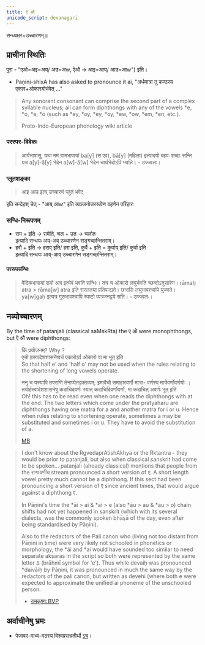 ```yaml
---
title: ऐ औ
unicode_script: devanagari
---
```


सन्ध्यक्षर+उच्चारणम्॥ 

## प्राचीना स्थितिः
पुरा - "एओ=अइ=अय्/ अउ=अw, ऐऔ → आइ=आय्/ आउ=आw") इति।  
- Paṇini-shixA has also asked to pronounce it ai, "अर्धमात्रा तु कण्ठस्य एकार+ओकारयोर्भवेत् ..."

> Any sonorant consonant can comprise the second part of a complex syllable nucleus; all can form diphthongs with any of the vowels *e, *o, *ē, *ō (such as *ey, *oy, *ēy, *ōy, *ew, *ow, *em, *en, etc.). 
> 
> Proto-Indo-European phonology wiki article

### परस्पर-विवेकः
> आर्यभाषासु, यथा मम ग्रामभाषायां ba[y] (स एव), bā[y] (महिला) इत्यादयो बहवः शब्दाः सन्ति यत्र a[y]-ā[y] भेदेन a[w]-ā[w] भेदेन चार्थभेदोऽपि भवति। - उज्ज्वलः। 

### प्लुतशङ्का 
> आइ आउ इत्य् उच्चारणं प्लुतं भवेद् 

इति सन्देहश् चेत् - "आय् आw" इति व्यञ्जनोत्तररूपेण ग्रहणेन परिहारः

### सन्धि-निरूपणम्

- राम + इति → रामेति, चल + उत → चलोत  
  इत्यादि सन्धयः अय्-अव् उच्चारणेन सङ्गच्छन्तितराम्। 
- हरौ + इति → हराव् इति/ हरा इति, कुर्वै + इति = कुर्वाय् इति/ कुर्वा इति  
  इत्यादि सन्धयः आय्-आव् उच्चारणेन सङ्गच्छन्तितराम्।

#### पररूपसन्धिः
> वैदिकभाषायां रामो अत्र इत्येवं भवति सन्धिः। तत्र च ओकारो लघुर्भवति च्छन्दोऽनुसारेण। rāmaḥ atra > rāma[w] atra इति सरलतया प्रतिपाद्यते। छन्दसि लघुभावश्चापि युज्यते। ya[w]gaḥ इत्यत्र गुरुभावश्चापि स्पष्टो व्यञ्जनद्वये सति। - उज्ज्वलः। 

## नव्योच्चारणम्
By the time of patanjali (classical saMskRta) the ए ओ were monophthongs, but ऐ औ were diphthongs:

> किं प्रयोजनम्? Why ?  
> एचो ह्रस्वादेशशासनेष्वर्ध एकारोऽर्व ओकारो वा मा भूत् इति  
So that half e' and 'half o' may not be used when the rules relating to the shortening of long vowels operate.
>
> ननु च यस्यापि तपराणि तेनाप्येतद्वक्तव्यम्; इमावैचौ समाहारवर्णौ मात्रा- वर्णस्य मात्रेवर्णोवर्णयोः । तयोर्हस्वादेशशासनेषु कदाचिदवर्णः स्यात् कदाचिदिवर्णोवर्णो, मा कदाचित् अवर्णः भूत् इति  
Oh! this has to be read even when one reads the diphthongs with at the end. The two letters which come under the pratyaharu are diphthongs having one matra for a and another matra for i or u. Hence when rules relating to shortening operate, sometimes a may be substituted and sometimes i or u. They have to avoid the substitution of a.
> 
> [MB](https://archive.org/stream/LecturesOnPatanjalisVyakaranaMahabhashya1/LecturesMahabhasya#page/n189/mode/2up)

> I don't know about the RgvedaprAtishAkhya or the Rktantra - they would be prior to patanjali, but also when classical sanskrit had come to be spoken... patanjali (already classical) mentions that people from the राणायणीय stream pronounced a short version of ए. A short length vowel pretty much cannot be a diphthong. If this sect had been pronouncing a short version of ए since ancient times, that would argue against a diphthong ए.
>
> In Pāṇini's time the *āi > ai & *ai > e (also *āu > au & *au > o) chain shifts had not yet happened in sanskrit (which with its several dialects, was the commonly spoken bhāṣā of the day, even after being standardised by Pāṇini). 
> 
> Also to the redactors of the Pali canon who (living not too distant from Pāṇini in time) were very likely not schooled in phonetics or morphology, the *āi and *ai would have sounded too similar to need separate akṣaras in the script so both were represented by the same letter 𑀏 (brāhmī symbol for 'e'). Thus while devaiḥ was pronounced *daivāiḥ by Pāṇini, it was pronounced in much the same way by the redactors of the pali canon, but written as devehi (where both e were expected to approximate the unified ai phoneme of the unschooled person.  
> - [रामकृष्णः BVP](https://groups.google.com/d/msg/bvparishat/lcEX598u_Jc/iYkcS4aeAQAJ)


## अर्वाचीनेषु भ्रमः
- पेजावर-माध्व-मठस्य विश्वप्रसन्नतीर्थो [ऽत्र](https://www.youtube.com/watch?v=CfmxMxgLHPI)।